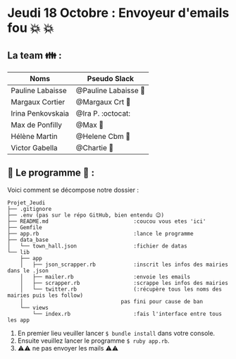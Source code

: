 # Jeudi 18 Octobre : Envoyeur d'emails fou :collision: :collision:


## La team :family: :

Noms | Pseudo Slack
------------ | -------------
Pauline Labaisse | @Pauline Labaisse :baby_chick:
Margaux Cortier | @Margaux Crt :penguin:
Irina Penkovskaia | @Ira P. :octocat:
Max de Ponfilly | @Max :tiger:
Hélène Martin | @Helene Cbm :panda_face:
Victor Gabella | @Chartie :bear:


## :floppy_disk: Le programme :floppy_disk: : 

Voici comment se décompose notre dossier :

```
Projet_Jeudi
├── .gitignore
├── .env (pas sur le répo GitHub, bien entendu 😉)
├── README.md 							:coucou vous etes 'ici'
├── Gemfile								
├── app.rb								:lance le programme
├── data_base
│   └── town_hall.json 					:fichier de datas
└── lib
    ├── app
    │   ├── json_scrapper.rb 			:inscrit les infos des mairies dans le .json
    │   ├── mailer.rb 					:envoie les emails
    │   ├── scrapper.rb 				:scrappe les infos des mairies
    │ 	└── twitter.rb 					(:récupère tous les noms des mairies puis les follow)
    │								pas fini pour cause de ban
    └── views
        └── index.rb 					:fais l'interface entre tous les app
```

1. En premier lieu veuiller lancer `$ bundle install` dans votre console.
2. Ensuite veuillez lancer le programme `$ ruby app.rb`.
3. :warning::warning: ne pas envoyer les mails :warning::warning:



